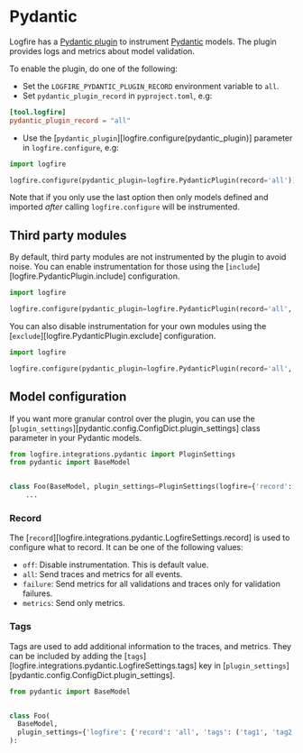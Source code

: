 # Pydantic

Logfire has a [Pydantic plugin][pydantic-plugin] to instrument [Pydantic][pydantic] models.
The plugin provides logs and metrics about model validation.

To enable the plugin, do one of the following:

- Set the `LOGFIRE_PYDANTIC_PLUGIN_RECORD` environment variable to `all`.
- Set `pydantic_plugin_record` in `pyproject.toml`, e.g:

```toml
[tool.logfire]
pydantic_plugin_record = "all"
```

- Use the [`pydantic_plugin`][logfire.configure(pydantic_plugin)] parameter in `logfire.configure`, e.g:

```py
import logfire

logfire.configure(pydantic_plugin=logfire.PydanticPlugin(record='all'))
```

Note that if you only use the last option then only models defined and imported *after* calling `logfire.configure`
will be instrumented.

## Third party modules

By default, third party modules are not instrumented by the plugin to avoid noise. You can enable instrumentation for those
using the [`include`][logfire.PydanticPlugin.include] configuration.

```py
import logfire

logfire.configure(pydantic_plugin=logfire.PydanticPlugin(record='all', include={'openai'}))
```

You can also disable instrumentation for your own modules using the
[`exclude`][logfire.PydanticPlugin.exclude] configuration.

```py
import logfire

logfire.configure(pydantic_plugin=logfire.PydanticPlugin(record='all', exclude={'app.api.v1'}))
```

## Model configuration

If you want more granular control over the plugin, you can use the
[`plugin_settings`][pydantic.config.ConfigDict.plugin_settings] class parameter in your Pydantic models.

```py
from logfire.integrations.pydantic import PluginSettings
from pydantic import BaseModel


class Foo(BaseModel, plugin_settings=PluginSettings(logfire={'record': 'failure'})):
    ...
```

### Record

The [`record`][logfire.integrations.pydantic.LogfireSettings.record] is used to configure what to record.
It can be one of the following values:

  * `off`: Disable instrumentation. This is default value.
  * `all`: Send traces and metrics for all events.
  * `failure`: Send metrics for all validations and traces only for validation failures.
  * `metrics`: Send only metrics.

<!--
[Sampling](../usage/sampling.md) can be configured by `trace_sample_rate` key in
[`plugin_settings`][pydantic.config.ConfigDict.plugin_settings].

```py
from pydantic import BaseModel


class Foo(BaseModel, plugin_settings={'logfire': {'record': 'all', 'trace_sample_rate': 0.4}}):
    ...
```
-->

### Tags

Tags are used to add additional information to the traces, and metrics. They can be included by
adding the [`tags`][logfire.integrations.pydantic.LogfireSettings.tags] key in
[`plugin_settings`][pydantic.config.ConfigDict.plugin_settings].

```py
from pydantic import BaseModel


class Foo(
  BaseModel,
  plugin_settings={'logfire': {'record': 'all', 'tags': ('tag1', 'tag2')}}
):
```

[pydantic]: https://docs.pydantic.dev/latest/
[pydantic-plugin]: https://docs.pydantic.dev/latest/concepts/plugins/
